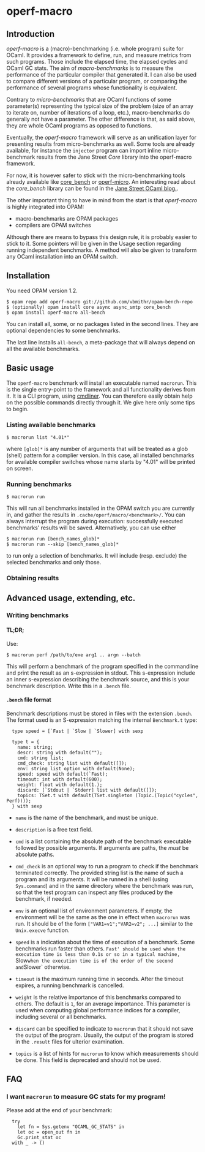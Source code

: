 # operf-macro

## Introduction

*operf-macro* is a (macro)-benchmarking (i.e. whole program) suite for
OCaml. It provides a framework to define, run, and measure metrics
from such programs. Those include the elapsed time, the elapsed cycles
and OCaml GC stats. The aim of *macro-benchmarks* is to measure the
performance of the particular compiler that generated it. I can also
be used to compare different versions of a particular program, or
comparing the performance of several programs whose functionality is
equivalent.

Contrary to *micro-benchmarks* that are OCaml functions of some
parameter(s) representing the typical size of the problem (size of an
array to iterate on, number of iterations of a loop, etc.),
macro-benchmarks do generally not have a parameter. The other
difference is that, as said above, they are whole OCaml programs as
opposed to functions.

Eventually, the *operf-macro* framework will serve as an unification
layer for presenting results from micro-benchmarks as well. Some tools
are already available, for instance the `injector` program can import
inline micro-benchmark results from the Jane Street *Core* library
into the operf-macro framework.

For now, it is however safer to stick with the micro-benchmarking
tools already available like
[core_bench](http://github.com/janestreet/core_bench) or
[operf-micro](http://github.com/OCamlPro/operf-micro). An interesting
read about the *core_bench* library can be found in the [Jane Street
OCaml
blog.](https://blogs.janestreet.com/core_bench-micro-benchmarking-for-ocaml/).

The other important thing to have in mind from the start is that
*operf-macro* is highly integrated into OPAM:

* macro-benchmarks are OPAM packages
* compilers are OPAM switches

Although there are means to bypass this design rule, it is probably
easier to stick to it. Some pointers will be given in the Usage
section regarding running independent benchmarks. A method will also
be given to transform any OCaml installation into an OPAM switch.

## Installation

You need OPAM version 1.2.

```
$ opam repo add operf-macro git://github.com/vbmithr/opam-bench-repo
$ (optionally) opam install core async async_smtp core_bench
$ opam install operf-macro all-bench
```

You can install all, some, or no packages listed in the second
lines. They are optional dependencies to some benchmarks.

The last line installs `all-bench`, a meta-package that will always
depend on all the available benchmarks.

## Basic usage

The `operf-macro` benchmark will install an executable named
`macrorun`. This is the single entry-point to the framework and all
functionality derives from it. It is a CLI program, using
[cmdliner](http://erratique.ch/software/cmdliner). You can therefore
easily obtain help on the possible commands directly through it. We
give here only some tips to begin.

### Listing available benchmarks

```
$ macrorun list "4.01*"
```

where `[glob]*` is any number of arguments that will be treated as a
glob (shell) pattern for a complier version. In this case, all
installed benchmarks for available compiler switches whose name starts
by "4.01" will be printed on screen.

### Running benchmarks

```
$ macrorun run
```

This will run all benchmarks installed in the OPAM switch you are
currently in, and gather the results in
`.cache/operf/macro/<benchmark>/`. You can always interrupt the
program during execution: successfully executed benchmarks' results
will be saved. Alternatively, you can use either

```
$ macrorun run [bench_names_glob]*
$ macrorun run --skip [bench_names_glob]*
```

to run only a selection of benchmarks. It will include (resp. exclude)
the selected benchmarks and only those.

### Obtaining results



## Advanced usage, extending, etc.

### Writing benchmarks

#### TL;DR;

Use:

```
$ macrorun perf /path/to/exe arg1 .. argn --batch
```

This will perform a benchmark of the program specified in the
commandline and print the result as an s-expression in stdout. This
s-expression include an inner s-expression describing the benchmark
source, and this is your benchmark description. Write this in a
`.bench` file.

#### `.bench` file format

Benchmark descriptions must be stored in files with the extension
`.bench`. The format used is an S-expression matching the internal `Benchmark.t` type:

```
  type speed = [`Fast | `Slow | `Slower] with sexp

  type t = {
    name: string;
    descr: string with default("");
    cmd: string list;
    cmd_check: string list with default([]);
    env: string list option with default(None);
    speed: speed with default(`Fast);
    timeout: int with default(600);
    weight: float with default(1.);
    discard: [`Stdout | `Stderr] list with default([]);
    topics: TSet.t with default(TSet.singleton (Topic.(Topic("cycles", Perf))));
  } with sexp
```

- `name` is the name of the benchmark, and must be unique.
- `description` is a free text field.

- `cmd` is a list containing the absolute path of the benchmark
  executable followed by possible arguments. If arguments are paths,
  the *must* be absolute paths.

- `cmd_check` is an optional way to run a program to check if the
  benchmark terminated correctly. The provided string list is the name
  of such a program and its arguments. It will be runned in a shell
  (using `Sys.command`) and in the same directory where the benchmark
  was run, so that the test program can inspect any files produced by
  the benchmark, if needed.

- `env` is an optional list of environment parameters. If empty, the
  environment will be the same as the one in effect when `macrorun`
  was run. It should be of the form `["VAR1=v1";"VAR2=v2"; ...]`
  similar to the `Unix.execve` function.

- `speed` is a indication about the time of execution of a
  benchmark. Some benchmarks run faster than others. `Fast' should be
  used when the execution time is less than 0.1s or so in a typical
  machine, `Slow` when the execution time is of the order of the
  second and `Slower` otherwise.

- `timeout` is the maximum running time in seconds. After the timeout
  expires, a running benchmark is cancelled.

- `weight` is the relative importance of this benchmarks compared to
  others. The default is `1`, for an average importance. This
  parameter is used when computing global performance indices for a
  compiler, including several or all benchmarks.

- `discard` can be specified to indicate to `macrorun` that it should
  not save the output of the program. Usually, the output of the
  program is stored in the `.result` files for ulterior examination.

- `topics` is a list of hints for `macrorun` to know which
  measurements should be done. This field is deprecated and should not
  be used.

## FAQ

### I want `macrorun` to measure GC stats for my program!

Please add at the end of your benchmark:

```
  try
    let fn = Sys.getenv "OCAML_GC_STATS" in
    let oc = open_out fn in
    Gc.print_stat oc
  with _ -> ()
```
